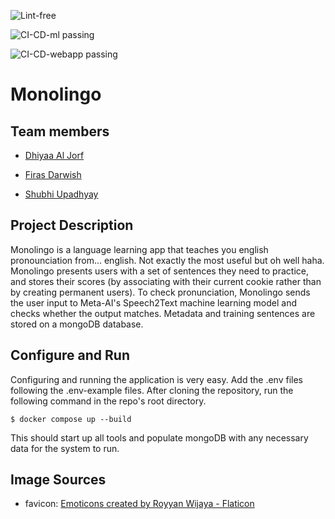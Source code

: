![Lint-free](https://github.com/nyu-software-engineering/containerized-app-exercise/actions/workflows/lint.yml/badge.svg)

![CI-CD-ml passing](https://github.com/software-students-spring2024/4-containerized-app-exercise-team-fizzbuzz-2/actions/workflows/CI-CD-ml.yml/badge.svg)

![CI-CD-webapp passing](https://github.com/software-students-spring2024/4-containerized-app-exercise-team-fizzbuzz-2/actions/workflows/CI-CD-webapp.yml/badge.svg)

# Monolingo

## Team members

- [Dhiyaa Al Jorf](https://github.com/DoodyShark)

- [Firas Darwish](https://github.com/FirasBDarwish)

- [Shubhi Upadhyay](https://github.com/shubhiupa19)

## Project Description

Monolingo is a language learning app that teaches you english pronounciation from... english. Not exactly the most useful but oh well haha. Monolingo presents users with a set of sentences they need to practice, and stores their scores (by associating with their current cookie rather than by creating permanent users). To check pronunciation, Monolingo sends the user input to Meta-AI's Speech2Text machine learning model and checks whether the output matches. Metadata and training sentences are stored on a mongoDB database.

## Configure and Run

Configuring and running the application is very easy. Add the .env files following the .env-example files. After cloning the repository, run the following command in the repo's root directory.

```console
$ docker compose up --build
```

This should start up all tools and populate mongoDB with any necessary data for the system to run.

## Image Sources

- favicon: [Emoticons created by Royyan Wijaya - Flaticon](https://www.flaticon.com/free-icons/emot)
